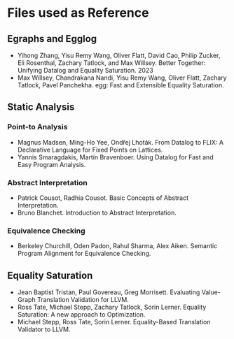 # Files used as Reference

## Egraphs and Egglog

- Yihong Zhang, Yisu Remy Wang, Oliver Flatt, David Cao, Philip Zucker, Eli Rosenthal, Zachary Tatlock, and Max Willsey. Better Together: Unifying Datalog and Equality Saturation. 2023
- Max Willsey, Chandrakana Nandi, Yisu Remy Wang, Oliver Flatt, Zachary Tatlock, Pavel Panchekha. egg: Fast and Extensible Equality Saturation.

## Static Analysis

### Point-to Analysis

- Magnus Madsen, Ming-Ho Yee, Ondřej Lhoták. From Datalog to FLIX: A Declarative Language for Fixed Points on Lattices.
- Yannis Smaragdakis, Martin Bravenboer. Using Datalog for Fast and Easy Program Analysis.

### Abstract Interpretation

- Patrick Cousot, Radhia Cousot. Basic Concepts of Abstract Interpretation.
- Bruno Blanchet. Introduction to Abstract Interpretation.

### Equivalence Checking

- Berkeley Churchill, Oden Padon, Rahul Sharma, Alex Aiken. Semantic Program Alignment for Equivalence Checking.

## Equality Saturation

- Jean Baptist Tristan, Paul Govereau, Greg Morrisett. Evaluating Value-Graph Translation Validation for LLVM.
- Ross Tate, Michael Stepp, Zachary Tatlock, Sorin Lerner. Equality Saturation: A new approach to Optimization.
- Michael Stepp, Ross Tate, Sorin Lerner. Equality-Based Translation Validator to LLVM.
